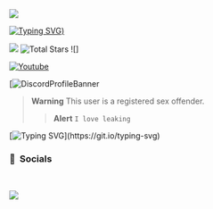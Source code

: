 <a href='https://github.com/Koheiiontop'>
<img src="https://cdn.discordapp.com/attachments/1004047554960429187/1011604260707905556/py_anime.png"></code></a>

[![Typing SVG](https://readme-typing-svg.demolab.com?font=Fira+Code&pause=1000&color=EF2EF7&width=435&lines=Kohei+%3A))](https://git.io/typing-svg)

 <a href="https://discord.gg/ds5d4fgr " target="_blank"><img src="https://img.shields.io/badge/Discord-7289DA?style=for-the-badge&logo=discord&logoColor=white" target="_blank"></a> <img alt="Total Stars" src="https://img.shields.io/github/stars/aceeontop?style=flat-square"> ![]
 <p align="left">
  <a href="[https://www.youtube.com/c/Kohei#0001](https://www.youtube.com/channel/UC5R5Ptq2OpBcXUV6pwVOPCg)"><img alt="Youtube" title="Youtube" src="https://img.shields.io/badge/-Subscribe-red?style=for-the-badge&logo=youtube&logoColor=white"/></a>
</p>

[![DiscordProfileBanner](https://discord.com)

> **Warning**
> This user is a registered sex offender.
> > **Alert**
> ```I love leaking```

[![Typing SVG](https://readme-typing-svg.herokuapp.com?duration=2100&color=F7C433&lines=Have+something+to+say%3F;Without..;genuine+legally+accepted+proof%3F;Talk+to+my+dick.)](https://git.io/typing-svg)

### <p align="left">🥴 &nbsp;Socials</p>
<br>
<p align="left"><strong>


  <a href='https://github.com/Koheiiontop'>
<img src="https://cdn.discordapp.com/attachments/1012049673814556756/1023627786545549362/aceemoney.png"></code></a>
